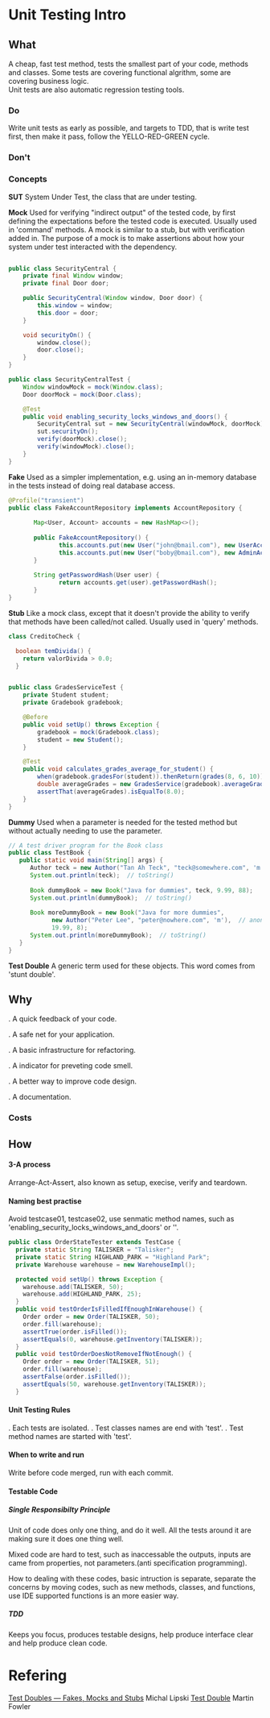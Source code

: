 # Unit Testing Intro

## What

A cheap, fast test method, tests the smallest part of your code, methods and classes. Some tests are covering functional algrithm, some are covering business logic.  
Unit tests are also automatic regression testing tools.

### Do

Write unit tests as early as possible, and targets to TDD, that is write test first, then make it pass, follow the YELLO-RED-GREEN cycle.

### Don't

### Concepts

**SUT** System Under Test, the class that are under testing.

**Mock** Used for verifying "indirect output" of the tested code, by first defining the expectations before the tested code is executed. Usually used in 'command' methods.  A mock is similar to a stub, but with verification added in. The purpose of a mock is to make assertions about how your system under test interacted with the dependency.

``` java

public class SecurityCentral {
    private final Window window;
    private final Door door;

    public SecurityCentral(Window window, Door door) {
        this.window = window;
        this.door = door;
    }

    void securityOn() {
        window.close();
        door.close();
    }
}

public class SecurityCentralTest {
    Window windowMock = mock(Window.class);
    Door doorMock = mock(Door.class);

    @Test
    public void enabling_security_locks_windows_and_doors() {
        SecurityCentral sut = new SecurityCentral(windowMock, doorMock);
        sut.securityOn();
        verify(doorMock).close();
        verify(windowMock).close();
    }
}

```

**Fake** Used as a simpler implementation, e.g. using an in-memory database in the tests instead of doing real database access.

``` java
@Profile("transient")
public class FakeAccountRepository implements AccountRepository {
       
       Map<User, Account> accounts = new HashMap<>();
       
       public FakeAccountRepository() {
              this.accounts.put(new User("john@bmail.com"), new UserAccount());
              this.accounts.put(new User("boby@bmail.com"), new AdminAccount());
       }
       
       String getPasswordHash(User user) {
              return accounts.get(user).getPasswordHash();
       }
}
```

**Stub** Like a mock class, except that it doesn't provide the ability to verify that methods have been called/not called. Usually used in 'query' methods.

``` java
class CreditoCheck { 

  boolean temDivida() {
    return valorDivida > 0.0;
  }
```

``` java

public class GradesServiceTest {
    private Student student;
    private Gradebook gradebook;

    @Before
    public void setUp() throws Exception {
        gradebook = mock(Gradebook.class);
        student = new Student();
    }

    @Test
    public void calculates_grades_average_for_student() {
        when(gradebook.gradesFor(student)).thenReturn(grades(8, 6, 10)); //stubbing gradebook
        double averageGrades = new GradesService(gradebook).averageGrades(student);
        assertThat(averageGrades).isEqualTo(8.0);
    }
}

```

**Dummy** Used when a parameter is needed for the tested method but without actually needing to use the parameter.

``` java
// A test driver program for the Book class
public class TestBook {
   public static void main(String[] args) {
      Author teck = new Author("Tan Ah Teck", "teck@somewhere.com", 'm');
      System.out.println(teck);  // toString()
 
      Book dummyBook = new Book("Java for dummies", teck, 9.99, 88);
      System.out.println(dummyBook);  // toString()
 
      Book moreDummyBook = new Book("Java for more dummies",
            new Author("Peter Lee", "peter@nowhere.com", 'm'),  // anonymous instance of Author
            19.99, 8);
      System.out.println(moreDummyBook);  // toString()
   }
}
```

**Test Double** A generic term used for these objects. This word comes from 'stunt double'.

## Why

. A quick feedback of your code.

. A safe net for your application.

. A basic infrastructure for refactoring.

. A indicator for preveting code smell.

. A better way to improve code design.

. A documentation.

### Costs

## How

#### 3-A process

Arrange-Act-Assert, also known as setup, execise, verify and teardown.

#### Naming best practise

Avoid testcase01, testcase02, use senmatic method names, such as 'enabling_security_locks_windows_and_doors' or ''.

``` java
public class OrderStateTester extends TestCase {
  private static String TALISKER = "Talisker";
  private static String HIGHLAND_PARK = "Highland Park";
  private Warehouse warehouse = new WarehouseImpl();

  protected void setUp() throws Exception {
    warehouse.add(TALISKER, 50);
    warehouse.add(HIGHLAND_PARK, 25);
  }
  public void testOrderIsFilledIfEnoughInWarehouse() {
    Order order = new Order(TALISKER, 50);
    order.fill(warehouse);
    assertTrue(order.isFilled());
    assertEquals(0, warehouse.getInventory(TALISKER));
  }
  public void testOrderDoesNotRemoveIfNotEnough() {
    Order order = new Order(TALISKER, 51);
    order.fill(warehouse);
    assertFalse(order.isFilled());
    assertEquals(50, warehouse.getInventory(TALISKER));
  }
  ```

#### Unit Testing Rules

. Each tests are isolated.
. Test classes names are end with 'test'.
. Test method names are started with 'test'.

#### When to write and run

Write before code merged, run with each commit.

#### Testable Code

##### Single Responsibilty Principle 

Unit of code does only one thing, and do it well. All the tests around it are making sure it does one thing well.  

Mixed code are hard to test, such as inaccessable the outputs, inputs are came from properties, not parameters.(anti specification programming).  

How to dealing with these codes, basic intruction is separate, separate the concerns by moving codes, such as new methods, classes, and functions, use IDE supported functions is an more easier way.

##### TDD

Keeps you focus, produces testable designs, help produce interface clear and help produce clean code.

# Refering

[Test Doubles — Fakes, Mocks and Stubs](https://blog.pragmatists.com/test-doubles-fakes-mocks-and-stubs-1a7491dfa3da) Michal Lipski
[Test Double](https://martinfowler.com/bliki/TestDouble.html) Martin Fowler
